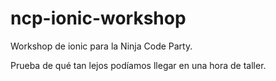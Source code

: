 # ncp-ionic-workshop
Workshop de ionic para la Ninja Code Party. 

Prueba de qué tan lejos podíamos llegar en una hora de taller.
